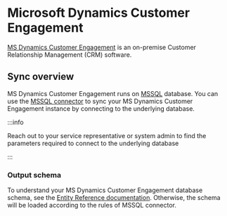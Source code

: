 # Microsoft Dynamics Customer Engagement

[MS Dynamics Customer Engagement](https://docs.microsoft.com/en-us/dynamics365/customerengagement/on-premises/overview?view=op-9-1) is an on-premise Customer Relationship Management \(CRM\) software.

## Sync overview

MS Dynamics Customer Engagement runs on [MSSQL](https://docs.microsoft.com/en-us/dynamics365/customerengagement/on-premises/deploy/system-requirements-required-technologies?view=op-9-1) database. You can use the [MSSQL connector](mssql) to sync your MS Dynamics Customer Engagement instance by connecting to the underlying database.

:::info

Reach out to your service representative or system admin to find the parameters required to connect to the underlying database

:::

### Output schema

To understand your MS Dynamics Customer Engagement database schema, see the [Entity Reference documentation](https://docs.microsoft.com/en-us/dynamics365/customerengagement/on-premises/developer/about-entity-reference?view=op-9-1). Otherwise, the schema will be loaded according to the rules of MSSQL connector.
